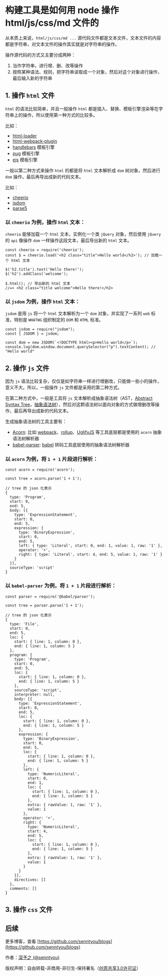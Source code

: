 # 构建工具是如何用 node 操作 html/js/css/md 文件的

从本质上来说，`html/js/css/md ...` 源代码文件都是文本文件，文本文件的内容都是字符串，对文本文件的操作其实就是对字符串的操作。

操作源代码的方式又主要分成两种：

1. 当作字符串，进行增、删、改等操作
2. 按照某种语法、规则，把字符串读取成一个对象，然后对这个对象进行操作，最后输入新的字符串

## 1. 操作 `html` 文件

`html` 的语法比较简单，并且一般操作 `html` 都是插入、替换、模板引擎渲染等在字符串上的操作，所以使用第一种方式的比较多。

比如：

- [html-loader](https://github.com/webpack-contrib/html-loader)
- [html-webpack-plugin](https://github.com/jantimon/html-webpack-plugin)
- [handlebars](https://github.com/wycats/handlebars.js) 模板引擎
- [pug](https://github.com/pugjs/pug) 模板引擎
- [ejs](https://github.com/tj/ejs) 模板引擎

一般以第二种方式来操作 `html` 的都是将 `html` 文本解析成 `dom` 树对象，然后进行 `dom` 操作，最后再导出成新的代码文本。

比如：

- [cheerio](https://github.com/cheeriojs/cheerio)
- [jsdom](https://github.com/jsdom/jsdom)
- [parse5](https://github.com/inikulin/parse5)

### 以 `cheerio` 为例，操作 `html` 文本：

`cheerio` 能够加载一个 `html` 文本，实例化一个类 `jQuery` 对象，然后使用 `jQuery` 的 `api` 像操作 `dom` 一样操作这段文本，最后导出新的 `html` 文本。 

```
const cheerio = require('cheerio');
const $ = cheerio.load('<h2 class="title">Hello world</h2>'); // 加载一个 html 文本

$('h2.title').text('Hello there!');
$('h2').addClass('welcome');

$.html(); // 导出新的 html 文本
//=> <h2 class="title welcome">Hello there!</h2>
```

### 以 `jsdom` 为例，操作 `html` 文本：

`jsdom` 是用 `js` 将一个 `html` 文本解析为一个 `dom` 对象，并实现了一系列 `web` 标准，特别是 `WHATWG` 组织制定的 `DOM` 和 `HTML` 标准。

```
const jsdom = require("jsdom");
const { JSDOM } = jsdom;

const dom = new JSDOM(`<!DOCTYPE html><p>Hello world</p>`);
console.log(dom.window.document.querySelector("p").textContent); // "Hello world"
```

## 2. 操作 `js` 文件

因为 `js` 语法比较复杂，仅仅是如字符串一样进行增删改，只能做一些小的操作，意义不大。所以，一般操作 `js` 文件都是采用的第二种方式。

在第二种方式中，一般是工具将 `js` 文本解析成抽象语法树（AST，[Abstract Syntax Tree](https://en.wikipedia.org/wiki/Abstract_syntax_tree)，[抽象语法树](https://baike.baidu.com/item/%E6%8A%BD%E8%B1%A1%E8%AF%AD%E6%B3%95%E6%A0%91/6129952?fr=aladdin)），然后对这颗语法树以面向对象的方式做增删改等操作，最后再导出成新的代码文本。

生成抽象语法树的工具主要有：

- [Acorn](https://github.com/ternjs/acorn): 比如 [webpack](https://github.com/webpack/webpack)、[rollup](https://github.com/rollup/rollup)、[UglifyJS](https://github.com/mishoo/UglifyJS2) 等工具底层都是使用的 `acorn` 抽象语法树解析器
- [babel-parser](https://github.com/babel/babel/tree/master/packages/babel-parser): [babel](https://github.com/babel/babel) 转码工具底层使用的抽象语法树解析器

### 以 `acorn` 为例，将 `1 + 1` 片段进行解析：

```
const acorn = require('acorn');

const tree = acorn.parse('1 + 1');
```

```
// tree 的 json 化表示
{
  type: 'Program',
  start: 0,
  end: 5,
  body: [{
    type: 'ExpressionStatement',
    start: 0,
    end: 5,
    expression: {
      type: 'BinaryExpression',
      start: 0,
      end: 5,
      left: { type: 'Literal', start: 0, end: 1, value: 1, raw: '1' },
      operator: '+',
      right: { type: 'Literal', start: 4, end: 5, value: 1, raw: '1' } 
    }
  }],
  sourceType: 'script' 
}
```

### 以 `babel-parser` 为例，将 `1 + 1` 片段进行解析：

```
const parser = require('@babel/parser');

const tree = parser.parse('1 + 1');
```

```
// tree 的 json 化表示
{
  type: 'File',
  start: 0,
  end: 5,
  loc: {
    start: { line: 1, column: 0 },
    end: { line: 1, column: 5 } 
  },
  program: {
    type: 'Program',
    start: 0,
    end: 5,
    loc: {
      start: { line: 1, column: 0 },
      end: { line: 1, column: 5 } 
    },
    sourceType: 'script',
    interpreter: null,
    body: [{
      type: 'ExpressionStatement',
      start: 0,
      end: 5,
      loc: {
        start: { line: 1, column: 0 },
        end: { line: 1, column: 5 } 
      },
      expression: {
        type: 'BinaryExpression',
        start: 0,
        end: 5,
        loc: {
          start: { line: 1, column: 0 },
          end: { line: 1, column: 5 } 
        },
        left: {
          type: 'NumericLiteral',
          start: 0,
          end: 1,
          loc: {
            start: { line: 1, column: 0 },
            end: { line: 1, column: 5 } 
          },
          extra: { rawValue: 1, raw: '1' },
          value: 1        
        },
        operator: '+',
        right: {
          type: 'NumericLiteral',
          start: 4,
          end: 5,
          loc: {
            start: { line: 1, column: 0 },
            end: { line: 1, column: 5 } 
          },
          extra: { rawValue: 1, raw: '1' },
          value: 1 
        } 
      } 
    }],
    directives: [] 
  },
  comments: [] 
}
```

## 3. 操作 `css` 文件

## 后续

更多博客，查看 [https://github.com/senntyou/blogs](https://github.com/senntyou/blogs)

作者：[深予之 (@senntyou)](https://github.com/senntyou)

版权声明：自由转载-非商用-非衍生-保持署名（[创意共享3.0许可证](https://creativecommons.org/licenses/by-nc-nd/3.0/deed.zh)）
